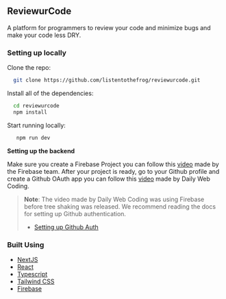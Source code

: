 ## ReviewurCode

A platform for programmers to review your code and minimize bugs and make your code less DRY.

### Setting up locally

Clone the repo:

```bash
  git clone https://github.com/listentothefrog/reviewurcode.git
```

Install all of the dependencies:

```bash
  cd reviewurcode
  npm install
```

Start running locally:

```bash
   npm run dev
```

**Setting up the backend**

Make sure you create a Firebase Project you can follow this [video](https://youtu.be/rQvOAnNvcNQ) made by the Firebase team. After your project is ready, go to your Github profile and create a Github OAuth app you can follow this [video](https://youtu.be/MG3ZTfdxODA?t=722) made by Daily Web Coding.

> **Note**: The video made by Daily Web Coding was using Firebase before tree shaking was released. We recommend reading the docs for setting up Github authentication.
>
> - [Setting up Github Auth](https://firebase.google.com/docs/auth/web/github-auth)

### Built Using

- [NextJS](https://github.com/vercel/next.js)
- [React](https://github.com/facebook/react)
- [Typescript](https://github.com/microsoft/typescript)
- [Tailwind CSS](https://github.com/tailwindlabs/tailwindcss)
- [Firebase](https://github.com/firebase)
